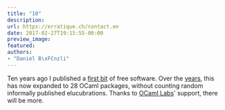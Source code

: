```yaml
---
title: "10"
description:
url: https://erratique.ch/contact.en
date: 2017-02-27T19:15:55-00:00
preview_image:
featured:
authors:
- "Daniel B\xFCnzli"
---
```


Ten years ago I published a <a href="http://alan.petitepomme.net/cwn/2007.02.27.html#3">first bit</a> of free software. Over the <a href="https://erratique.ch/tags/OCaml">years</a>, this has now expanded to 28 OCaml packages, without counting random informally published elucubrations. Thanks to <a href="http://ocamllabs.io">OCaml Labs</a>' support, there will be more.
